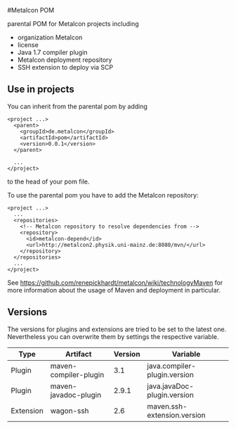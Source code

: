 #Metalcon POM

parental POM for Metalcon projects including

* organization Metalcon
* license
* Java 1.7 compiler plugin
* Metalcon deployment repository
* SSH extension to deploy via SCP

## Use in projects

You can inherit from the parental pom by adding

    <project ...>
      <parent>
        <groupId>de.metalcon</groupId>
        <artifactId>pom</artifactId>
        <version>0.0.1</version>
      </parent>
      
      ...
    </project>

to the head of your pom file.

To use the parental pom you have to add the Metalcon repository:

    <project ...>
      ...
      <repositories>
        <!-- Metalcon repository to resolve dependencies from -->
        <repository>
          <id>metalcon-depend</id>
          <url>http://metalcon2.physik.uni-mainz.de:8080/mvn/</url>
        </repository>
      </repositories>
      ...
    </project>

See https://github.com/renepickhardt/metalcon/wiki/technologyMaven for more information about the usage of Maven and deployment in particular.

## Versions

The versions for plugins and extensions are tried to be set to the latest one. Nevertheless you can overwrite them by settings the respective variable.

| Type      | Artifact              | Version | Variable |
| --------- | --------------------- | ------- | -------- |
| Plugin    | maven-compiler-plugin | 3.1     | java.compiler-plugin.version |
| Plugin    | maven-javadoc-plugin  | 2.9.1   | java.javaDoc-plugin.version |
| Extension | wagon-ssh             | 2.6     | maven.ssh-extension.version |
